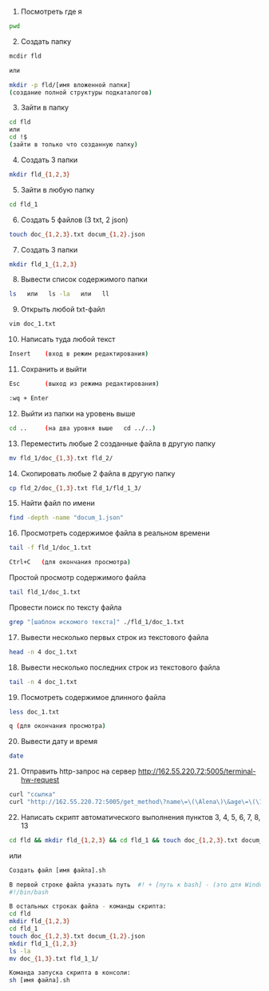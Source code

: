 1. Посмотреть где я
```bash
pwd
```
2. Создать папку
```bash
mcdir fld

или

mkdir -p fld/[имя вложенной папки]
(создание полной структуры подкаталогов)
```
3. Зайти в папку
```bash
cd fld
или
cd !$ 
(зайти в только что созданную папку)
```
4. Создать 3 папки
```bash
mkdir fld_{1,2,3}
```
5. Зайти в любую папку
```bash
cd fld_1
```
6. Создать 5 файлов (3 txt, 2 json)
```bash
touch doc_{1,2,3}.txt docum_{1,2}.json
```
7. Создать 3 папки
```bash
mkdir fld_1_{1,2,3}
```
8. Вывести список содержимого папки
```bash
ls   или   ls -la   или   ll
```
9. Открыть любой txt-файл
```bash
vim doc_1.txt
```
10. Написать туда любой текст
```bash
Insert    (вход в режим редактирования)
```
11. Сохранить и выйти
```bash
Esc       (выход из режима редактирования)

:wq + Enter
```
12. Выйти из папки на уровень выше
```bash
cd ..     (на два уровня выше   cd ../..)
```
13. Переместить любые 2 созданные файла в другую папку
```bash
mv fld_1/doc_{1,3}.txt fld_2/
```
14. Скопировать любые 2 файла в другую папку
```bash
cp fld_2/doc_{1,3}.txt fld_1/fld_1_3/
```
15. Найти файл по имени
```bash
find -depth -name "docum_1.json"
```
16. Просмотреть содержимое файла в реальном времени
```bash
tail -f fld_1/doc_1.txt

Ctrl+C   (для окончания просмотра)
```
Простой просмотр содержимого файла
```bash
tail fld_1/doc_1.txt
```
Провести поиск по тексту файла
```bash
grep "[шаблон искомого текста]" ./fld_1/doc_1.txt
```
17. Вывести несколько первых строк из текстового файла
```bash
head -n 4 doc_1.txt
```
18. Вывести несколько последних строк из текстового файла
```bash
tail -n 4 doc_1.txt
```
19. Посмотреть содержимое длинного файла
```bash
less doc_1.txt

q (для окончания просмотра)
```
20. Вывести дату и время
```bash
date
```
21. Отправить http-запрос на сервер http://162.55.220.72:5005/terminal-hw-request
```bash
curl "ссылка"
curl "http://162.55.220.72:5005/get_method\?name\=\(\Alena\)\&age\=\(\18\)"
```
22. Написать скрипт автоматического выполнения пунктов 3, 4, 5, 6, 7, 8, 13
```bash
cd fld && mkdir fld_{1,2,3} && cd fld_1 && touch doc_{1,2,3}.txt docum_{1,2}.json && mkdir fld_1_{1,2,3} && ls -la && mv doc_{1,3}.txt fld_1_1/
```
или
```bash
Создать файл [имя файла].sh

В первой строке файла указать путь  #! + [путь к bash] - (это для Windows):  
#!/bin/bash

В остальных строках файла - команды скрипта:
cd fld
mkdir fld_{1,2,3}
cd fld_1
touch doc_{1,2,3}.txt docum_{1,2}.json
mkdir fld_1_{1,2,3}
ls -la
mv doc_{1,3}.txt fld_1_1/

Команда запуска скрипта в консоли:
sh [имя файла].sh
```

